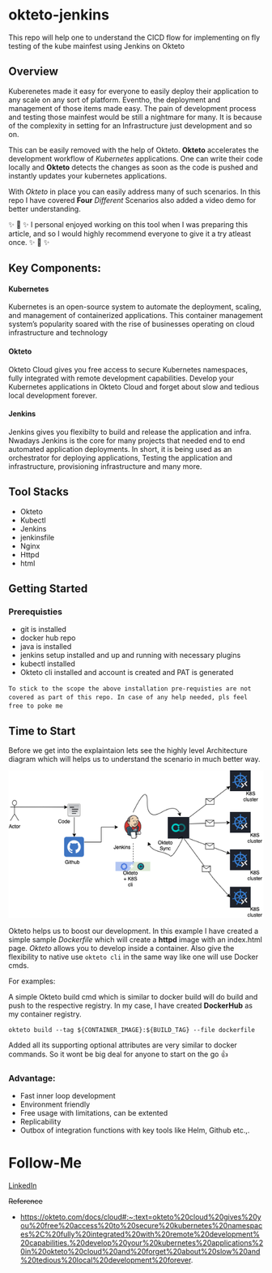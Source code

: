 # **okteto-jenkins**
This repo will help one to understand the CICD flow for implementing on fly testing of the kube mainfest using Jenkins on Okteto

## Overview
Kuberenetes made it easy for everyone to easily deploy their application to any scale on any sort of platform. Eventho, the deployment and management of those items made easy. The pain of development process and testing those mainfest would be still a nightmare for many. It is because of the complexity in setting for an Infrastructure just development and so on.

This can be easily removed with the help of Okteto. **Okteto** accelerates the development workflow of *Kubernetes* applications. One can write their code locally and **Okteto** detects the changes as soon as the code is pushed and instantly updates your kubernetes applications.

With *Okteto* in place you can easily address many of such scenarios. In this repo I have covered **Four** *Different* Scenarios also added a video demo for better understanding.

:sparkles: :rocket: :sparkles: I personal enjoyed working on this tool when I was preparing this article, and so I would highly recommend everyone to give it a try atleast once. :sparkles: :rocket: :sparkles:

## Key Components:

#### Kubernetes

Kubernetes is an open-source system to automate the deployment, scaling, and management of containerized applications. This container management system’s popularity soared with the rise of businesses operating on cloud infrastructure and technology

#### Okteto

Okteto Cloud gives you free access to secure Kubernetes namespaces, fully integrated with remote development capabilities. Develop your Kubernetes applications in Okteto Cloud and forget about slow and tedious local development forever.

#### Jenkins

Jenkins gives you flexibilty to build and release the application and infra. Nwadays Jenkins is the core for many projects that needed end to end automated application deployments. In short, it is being used as an orchestrator for deploying applications, Testing the application and infrastructure, provisioning infrastructure and many more.

## Tool Stacks

* Okteto
* Kubectl
* Jenkins
* jenkinsfile
* Nginx
* Httpd
* html

## Getting Started

### Prerequisties

* git is installed
* docker hub repo
* java is installed
* jenkins setup installed and up and running with necessary plugins 
* kubectl installed
* Okteto cli installed and account is created and PAT is generated

` To stick to the scope the above installation pre-requisties are not covered as part of this repo. In case of any help needed, pls feel free to poke me `

## Time to Start

Before we get into the explaintaion lets see the highly level Architecture diagram which will helps us to understand the scenario in much better way.

![cicd-okteto](./image/CICD-Okteto.png)

Okteto helps us to boost our development. In this example I have created a simple sample *Dockerfile* which will create a **httpd** image with an index.html page. *Okteto* allows you to develop inside a container. Also give the flexibility to native use ` okteto cli ` in the same way like one will use Docker cmds.

For examples:

A simple Okteto build cmd which is similar to docker build will do build and push to the respective registry. In my case, I have created **DockerHub** as my container registry.

```
okteto build --tag ${CONTAINER_IMAGE}:${BUILD_TAG} --file dockerfile
```

Added all its supporting optional attributes are very similar to docker commands. So it wont be big deal for anyone to start on the go :+1:

### Advantage:

* Fast inner loop development
* Environment friendly
* Free usage with limitations, can be extented
* Replicability
* Outbox of integration functions with key tools like Helm, Github etc.,.

# Follow-Me

[LinkedIn](https://www.linkedin.com/in/premkumarpalanichamy/)


~~Reference~~
- https://okteto.com/docs/cloud#:~:text=okteto%20cloud%20gives%20you%20free%20access%20to%20secure%20kubernetes%20namespaces%2C%20fully%20integrated%20with%20remote%20development%20capabilities.%20develop%20your%20kubernetes%20applications%20in%20okteto%20cloud%20and%20forget%20about%20slow%20and%20tedious%20local%20development%20forever.